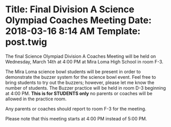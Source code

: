 Title: Final Division A Science Olympiad Coaches Meeting
Date: 2018-03-16 8:14 AM
Template: post.twig
===
The final Science Olympiad Division A Coaches Meeting will be held on Wednesday, March 14th at 4:00 PM at Mira Loma High School in room F-3.

The Mira Loma science bowl students will be present in order to demonstrate the buzzer system for the science bowl event.  Feel free to bring students to try out the buzzers; however, please let me know the number of students.  The Buzzer practice will be held in room D-3 beginning at 4:00 PM.  **This is for STUDENTS only** no parents or coaches will be allowed in the practice room.

Any parents or coaches should report to room F-3 for the meeting.  

Please note that this meeting starts at 4:00 PM instead of 5:00 PM.